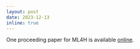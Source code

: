 ```yaml
---
layout: post
date: 2023-12-13
inline: true
---
```


One proceeding paper for ML4H is available [online](https://proceedings.mlr.press/v225/zhang23a/zhang23a.pdf).
